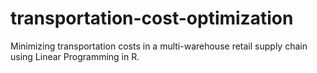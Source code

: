 # transportation-cost-optimization
Minimizing transportation costs in a multi-warehouse retail supply chain using Linear Programming in R.
